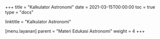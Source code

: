 +++
title = "Kalkulator Astronomi"
date = 2021-03-15T00:00:00
toc = true
type = "docs"

linktitle = "Kalkulator Astronomi"

[menu.layanan]
    parent = "Materi Edukasi Astronomi"
    weight = 4
+++